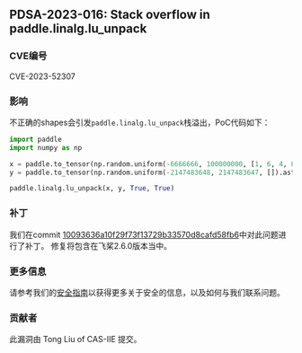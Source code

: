 ## PDSA-2023-016: Stack overflow in paddle.linalg.lu_unpack

### CVE编号

CVE-2023-52307

### 影响

不正确的shapes会引发`paddle.linalg.lu_unpack`栈溢出，PoC代码如下：

```python
import paddle
import numpy as np

x = paddle.to_tensor(np.random.uniform(-6666666, 100000000, [1, 6, 4, 8, 2]).astype(np.float32))
y = paddle.to_tensor(np.random.uniform(-2147483648, 2147483647, []).astype(np.int32))

paddle.linalg.lu_unpack(x, y, True, True)
```

### 补丁

我们在commit [10093636a10f29f73f13729b33570d8cafd58fb6](https://github.com/PaddlePaddle/Paddle/pull/56311/commits/10093636a10f29f73f13729b33570d8cafd58fb6)中对此问题进行了补丁。
修复将包含在飞桨2.6.0版本当中。

### 更多信息

请参考我们的[安全指南](../../SECURITY_cn.md)以获得更多关于安全的信息，以及如何与我们联系问题。

### 贡献者

此漏洞由 Tong Liu of CAS-IIE 提交。

